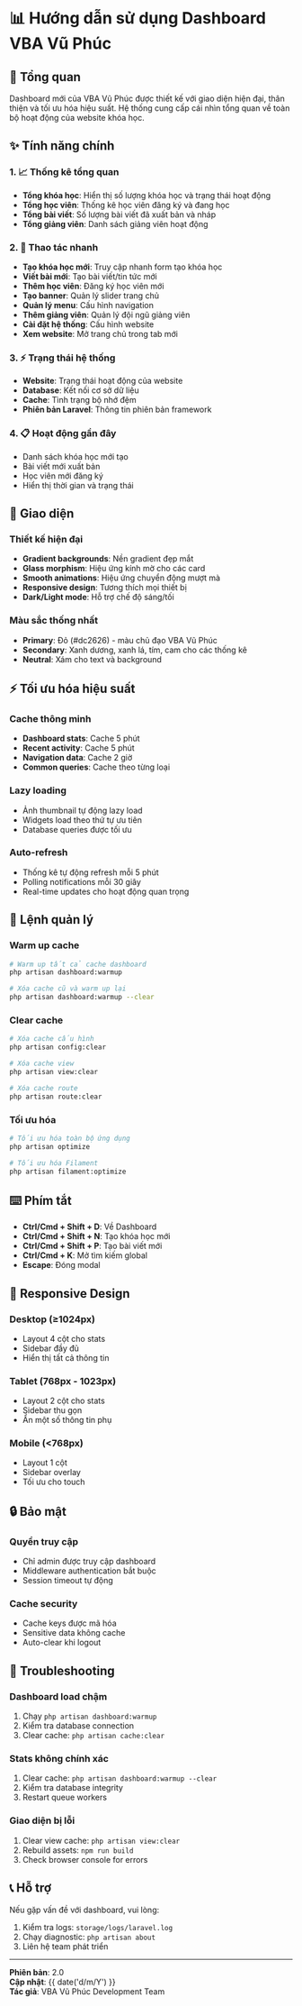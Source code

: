 # 📊 Hướng dẫn sử dụng Dashboard VBA Vũ Phúc

## 🎯 Tổng quan

Dashboard mới của VBA Vũ Phúc được thiết kế với giao diện hiện đại, thân thiện và tối ưu hóa hiệu suất. Hệ thống cung cấp cái nhìn tổng quan về toàn bộ hoạt động của website khóa học.

## ✨ Tính năng chính

### 1. 📈 Thống kê tổng quan
- **Tổng khóa học**: Hiển thị số lượng khóa học và trạng thái hoạt động
- **Tổng học viên**: Thống kê học viên đăng ký và đang học
- **Tổng bài viết**: Số lượng bài viết đã xuất bản và nháp
- **Tổng giảng viên**: Danh sách giảng viên hoạt động

### 2. 🚀 Thao tác nhanh
- **Tạo khóa học mới**: Truy cập nhanh form tạo khóa học
- **Viết bài mới**: Tạo bài viết/tin tức mới
- **Thêm học viên**: Đăng ký học viên mới
- **Tạo banner**: Quản lý slider trang chủ
- **Quản lý menu**: Cấu hình navigation
- **Thêm giảng viên**: Quản lý đội ngũ giảng viên
- **Cài đặt hệ thống**: Cấu hình website
- **Xem website**: Mở trang chủ trong tab mới

### 3. ⚡ Trạng thái hệ thống
- **Website**: Trạng thái hoạt động của website
- **Database**: Kết nối cơ sở dữ liệu
- **Cache**: Tình trạng bộ nhớ đệm
- **Phiên bản Laravel**: Thông tin phiên bản framework

### 4. 📋 Hoạt động gần đây
- Danh sách khóa học mới tạo
- Bài viết mới xuất bản
- Học viên mới đăng ký
- Hiển thị thời gian và trạng thái

## 🎨 Giao diện

### Thiết kế hiện đại
- **Gradient backgrounds**: Nền gradient đẹp mắt
- **Glass morphism**: Hiệu ứng kính mờ cho các card
- **Smooth animations**: Hiệu ứng chuyển động mượt mà
- **Responsive design**: Tương thích mọi thiết bị
- **Dark/Light mode**: Hỗ trợ chế độ sáng/tối

### Màu sắc thống nhất
- **Primary**: Đỏ (#dc2626) - màu chủ đạo VBA Vũ Phúc
- **Secondary**: Xanh dương, xanh lá, tím, cam cho các thống kê
- **Neutral**: Xám cho text và background

## ⚡ Tối ưu hóa hiệu suất

### Cache thông minh
- **Dashboard stats**: Cache 5 phút
- **Recent activity**: Cache 5 phút  
- **Navigation data**: Cache 2 giờ
- **Common queries**: Cache theo từng loại

### Lazy loading
- Ảnh thumbnail tự động lazy load
- Widgets load theo thứ tự ưu tiên
- Database queries được tối ưu

### Auto-refresh
- Thống kê tự động refresh mỗi 5 phút
- Polling notifications mỗi 30 giây
- Real-time updates cho hoạt động quan trọng

## 🔧 Lệnh quản lý

### Warm up cache
```bash
# Warm up tất cả cache dashboard
php artisan dashboard:warmup

# Xóa cache cũ và warm up lại
php artisan dashboard:warmup --clear
```

### Clear cache
```bash
# Xóa cache cấu hình
php artisan config:clear

# Xóa cache view
php artisan view:clear

# Xóa cache route
php artisan route:clear
```

### Tối ưu hóa
```bash
# Tối ưu hóa toàn bộ ứng dụng
php artisan optimize

# Tối ưu hóa Filament
php artisan filament:optimize
```

## ⌨️ Phím tắt

- **Ctrl/Cmd + Shift + D**: Về Dashboard
- **Ctrl/Cmd + Shift + N**: Tạo khóa học mới
- **Ctrl/Cmd + Shift + P**: Tạo bài viết mới
- **Ctrl/Cmd + K**: Mở tìm kiếm global
- **Escape**: Đóng modal

## 📱 Responsive Design

### Desktop (≥1024px)
- Layout 4 cột cho stats
- Sidebar đầy đủ
- Hiển thị tất cả thông tin

### Tablet (768px - 1023px)
- Layout 2 cột cho stats
- Sidebar thu gọn
- Ẩn một số thông tin phụ

### Mobile (<768px)
- Layout 1 cột
- Sidebar overlay
- Tối ưu cho touch

## 🔒 Bảo mật

### Quyền truy cập
- Chỉ admin được truy cập dashboard
- Middleware authentication bắt buộc
- Session timeout tự động

### Cache security
- Cache keys được mã hóa
- Sensitive data không cache
- Auto-clear khi logout

## 🐛 Troubleshooting

### Dashboard load chậm
1. Chạy `php artisan dashboard:warmup`
2. Kiểm tra database connection
3. Clear cache: `php artisan cache:clear`

### Stats không chính xác
1. Clear cache: `php artisan dashboard:warmup --clear`
2. Kiểm tra database integrity
3. Restart queue workers

### Giao diện bị lỗi
1. Clear view cache: `php artisan view:clear`
2. Rebuild assets: `npm run build`
3. Check browser console for errors

## 📞 Hỗ trợ

Nếu gặp vấn đề với dashboard, vui lòng:

1. Kiểm tra logs: `storage/logs/laravel.log`
2. Chạy diagnostic: `php artisan about`
3. Liên hệ team phát triển

---

**Phiên bản**: 2.0  
**Cập nhật**: {{ date('d/m/Y') }}  
**Tác giả**: VBA Vũ Phúc Development Team

